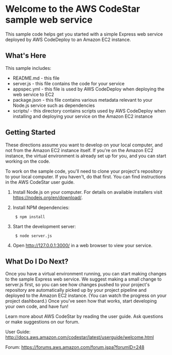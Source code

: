 Welcome to the AWS CodeStar sample web service
==============================================

This sample code helps get you started with a simple Express web service
deployed by AWS CodeDeploy to an Amazon EC2 instance.

What's Here
-----------

This sample includes:

* README.md - this file
* server.js - this file contains the code for your service
* appspec.yml - this file is used by AWS CodeDeploy when deploying the web
  service to EC2
* package.json - this file contains various metadata relevant to your Node.js
  service such as dependencies
* scripts/ - this directory contains scripts used by AWS CodeDeploy when
  installing and deploying your service on the Amazon EC2 instance


Getting Started
---------------

These directions assume you want to develop on your local computer, and not
from the Amazon EC2 instance itself. If you're on the Amazon EC2 instance, the
virtual environment is already set up for you, and you can start working on the
code.

To work on the sample code, you'll need to clone your project's repository to your
local computer. If you haven't, do that first. You can find instructions in the
AWS CodeStar user guide.

1. Install Node.js on your computer.  For details on available installers visit
   https://nodejs.org/en/download/.

2. Install NPM dependencies:

        $ npm install

3. Start the development server:

        $ node server.js

4. Open http://127.0.0.1:3000/ in a web browser to view your service.

What Do I Do Next?
------------------

Once you have a virtual environment running, you can start making changes to
the sample Express web service. We suggest making a small change to
server.js first, so you can see how changes pushed to your project's
repository are automatically picked up by your project pipeline and deployed to
the Amazon EC2 instance. (You can watch the progress on your project dashboard.)
Once you've seen how that works, start developing your own code, and have fun!

Learn more about AWS CodeStar by reading the user guide.  Ask questions or make
suggestions on our forum.

User Guide: http://docs.aws.amazon.com/codestar/latest/userguide/welcome.html

Forum: https://forums.aws.amazon.com/forum.jspa?forumID=248

